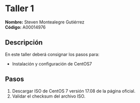 # Taller 1

**Nombre:** Steven Montealegre Gutiérrez  
**Código:** A00014976

## Descripción
En este taller deberá consignar los pasos para:
* Instalación y configuración de CentOS7

## Pasos
1. Descargar ISO de CentOS 7 versión 17.08 de la página oficial.
2. Validar el checksum del archivo ISO.
